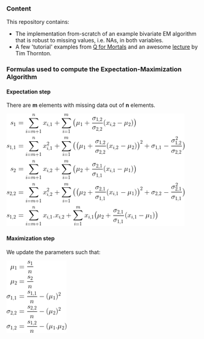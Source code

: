 ### Content

This repository contains:

- The implementation from-scratch of an example bivariate EM algorithm that is robust to missing values, i.e. NAs, in both variables.
- A few 'tutorial' examples from [Q for Mortals](https://code.kx.com/q4m3/) and an awesome [lecture](https://youtu.be/ZGIPmC6wi7E) by Tim Thornton.

### Formulas used to compute the Expectation-Maximization Algorithm

#### Expectation step

There are **m** elements with missing data out of **n** elements.

![Estep](images/Estep.png)

#### Maximization step

We update the parameters such that:

![Mstep](images/Mstep.png)
